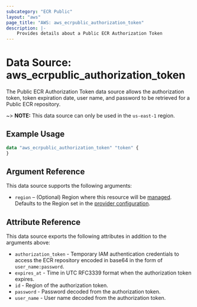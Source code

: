 ```yaml
---
subcategory: "ECR Public"
layout: "aws"
page_title: "AWS: aws_ecrpublic_authorization_token"
description: |-
    Provides details about a Public ECR Authorization Token
---
```


# Data Source: aws_ecrpublic_authorization_token

The Public ECR Authorization Token data source allows the authorization token, token expiration date, user name, and password to be retrieved for a Public ECR repository.

~> **NOTE:** This data source can only be used in the `us-east-1` region.

## Example Usage

```terraform
data "aws_ecrpublic_authorization_token" "token" {
}
```

## Argument Reference

This data source supports the following arguments:

* `region` – (Optional) Region where this resource will be [managed](https://docs.aws.amazon.com/general/latest/gr/rande.html#regional-endpoints). Defaults to the Region set in the [provider configuration](https://registry.terraform.io/providers/hashicorp/aws/latest/docs#aws-configuration-reference).

## Attribute Reference

This data source exports the following attributes in addition to the arguments above:

* `authorization_token` - Temporary IAM authentication credentials to access the ECR repository encoded in base64 in the form of `user_name:password`.
* `expires_at` - Time in UTC RFC3339 format when the authorization token expires.
* `id` - Region of the authorization token.
* `password` - Password decoded from the authorization token.
* `user_name` - User name decoded from the authorization token.
